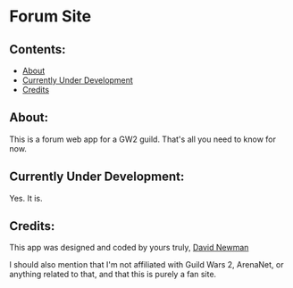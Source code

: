# Forum Site

## Contents:
 * [About](#About)
 * [Currently Under Development](#currently-under-development)
 * [Credits](#credits)

## About:
This is a forum web app for a GW2 guild. That's all you need to know for now.

## Currently Under Development:
Yes. It is.

## Credits:
 This app was designed and coded by yours truly, [David Newman](https://github.com/Newms34)

 I should also mention that I'm not affiliated with Guild Wars 2, ArenaNet, or anything related to that, and that this is purely a fan site.